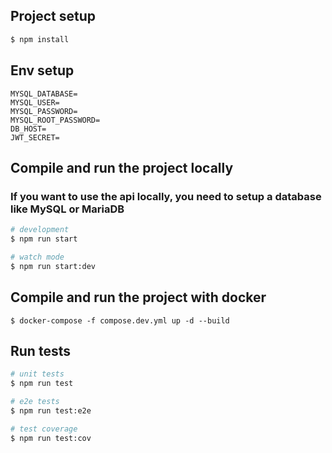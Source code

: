 ## Project setup

```bash
$ npm install
```

## Env setup

```
MYSQL_DATABASE=
MYSQL_USER=
MYSQL_PASSWORD=
MYSQL_ROOT_PASSWORD=
DB_HOST=
JWT_SECRET=
```

## Compile and run the project locally

### If you want to use the api locally, you need to setup a database like MySQL or MariaDB

```bash
# development
$ npm run start

# watch mode
$ npm run start:dev
```

## Compile and run the project with docker

```
$ docker-compose -f compose.dev.yml up -d --build
```

## Run tests

```bash
# unit tests
$ npm run test

# e2e tests
$ npm run test:e2e

# test coverage
$ npm run test:cov
```